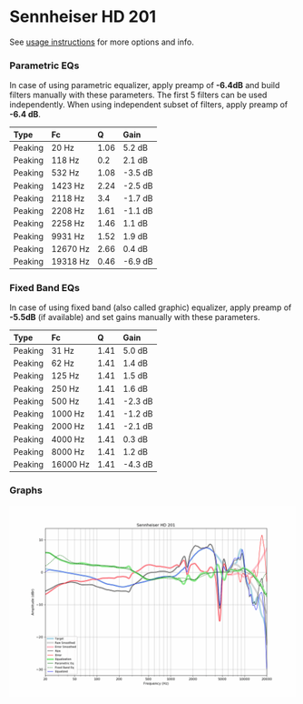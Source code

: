 # Sennheiser HD 201
See [usage instructions](https://github.com/jaakkopasanen/AutoEq#usage) for more options and info.

### Parametric EQs
In case of using parametric equalizer, apply preamp of **-6.4dB** and build filters manually
with these parameters. The first 5 filters can be used independently.
When using independent subset of filters, apply preamp of **-6.4 dB**.

| Type    | Fc       |    Q | Gain    |
|:--------|:---------|:-----|:--------|
| Peaking | 20 Hz    | 1.06 | 5.2 dB  |
| Peaking | 118 Hz   | 0.2  | 2.1 dB  |
| Peaking | 532 Hz   | 1.08 | -3.5 dB |
| Peaking | 1423 Hz  | 2.24 | -2.5 dB |
| Peaking | 2118 Hz  | 3.4  | -1.7 dB |
| Peaking | 2208 Hz  | 1.61 | -1.1 dB |
| Peaking | 2258 Hz  | 1.46 | 1.1 dB  |
| Peaking | 9931 Hz  | 1.52 | 1.9 dB  |
| Peaking | 12670 Hz | 2.66 | 0.4 dB  |
| Peaking | 19318 Hz | 0.46 | -6.9 dB |

### Fixed Band EQs
In case of using fixed band (also called graphic) equalizer, apply preamp of **-5.5dB**
(if available) and set gains manually with these parameters.

| Type    | Fc       |    Q | Gain    |
|:--------|:---------|:-----|:--------|
| Peaking | 31 Hz    | 1.41 | 5.0 dB  |
| Peaking | 62 Hz    | 1.41 | 1.4 dB  |
| Peaking | 125 Hz   | 1.41 | 1.5 dB  |
| Peaking | 250 Hz   | 1.41 | 1.6 dB  |
| Peaking | 500 Hz   | 1.41 | -2.3 dB |
| Peaking | 1000 Hz  | 1.41 | -1.2 dB |
| Peaking | 2000 Hz  | 1.41 | -2.1 dB |
| Peaking | 4000 Hz  | 1.41 | 0.3 dB  |
| Peaking | 8000 Hz  | 1.41 | 1.2 dB  |
| Peaking | 16000 Hz | 1.41 | -4.3 dB |

### Graphs
![](./Sennheiser%20HD%20201.png)
